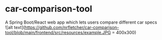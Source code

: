 # car-comparison-tool
A Spring Boot/React web app which lets users compare different car specs
![alt text](https://github.com/nrfletcher/car-comparison-tool/blob/main/frontend/src/resources/example.JPG = 400x300)
